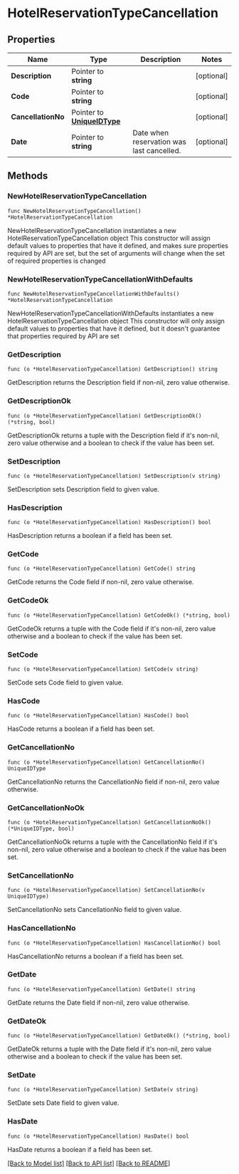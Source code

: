 # HotelReservationTypeCancellation

## Properties

Name | Type | Description | Notes
------------ | ------------- | ------------- | -------------
**Description** | Pointer to **string** |  | [optional] 
**Code** | Pointer to **string** |  | [optional] 
**CancellationNo** | Pointer to [**UniqueIDType**](UniqueIDType.md) |  | [optional] 
**Date** | Pointer to **string** | Date when reservation was last cancelled. | [optional] 

## Methods

### NewHotelReservationTypeCancellation

`func NewHotelReservationTypeCancellation() *HotelReservationTypeCancellation`

NewHotelReservationTypeCancellation instantiates a new HotelReservationTypeCancellation object
This constructor will assign default values to properties that have it defined,
and makes sure properties required by API are set, but the set of arguments
will change when the set of required properties is changed

### NewHotelReservationTypeCancellationWithDefaults

`func NewHotelReservationTypeCancellationWithDefaults() *HotelReservationTypeCancellation`

NewHotelReservationTypeCancellationWithDefaults instantiates a new HotelReservationTypeCancellation object
This constructor will only assign default values to properties that have it defined,
but it doesn't guarantee that properties required by API are set

### GetDescription

`func (o *HotelReservationTypeCancellation) GetDescription() string`

GetDescription returns the Description field if non-nil, zero value otherwise.

### GetDescriptionOk

`func (o *HotelReservationTypeCancellation) GetDescriptionOk() (*string, bool)`

GetDescriptionOk returns a tuple with the Description field if it's non-nil, zero value otherwise
and a boolean to check if the value has been set.

### SetDescription

`func (o *HotelReservationTypeCancellation) SetDescription(v string)`

SetDescription sets Description field to given value.

### HasDescription

`func (o *HotelReservationTypeCancellation) HasDescription() bool`

HasDescription returns a boolean if a field has been set.

### GetCode

`func (o *HotelReservationTypeCancellation) GetCode() string`

GetCode returns the Code field if non-nil, zero value otherwise.

### GetCodeOk

`func (o *HotelReservationTypeCancellation) GetCodeOk() (*string, bool)`

GetCodeOk returns a tuple with the Code field if it's non-nil, zero value otherwise
and a boolean to check if the value has been set.

### SetCode

`func (o *HotelReservationTypeCancellation) SetCode(v string)`

SetCode sets Code field to given value.

### HasCode

`func (o *HotelReservationTypeCancellation) HasCode() bool`

HasCode returns a boolean if a field has been set.

### GetCancellationNo

`func (o *HotelReservationTypeCancellation) GetCancellationNo() UniqueIDType`

GetCancellationNo returns the CancellationNo field if non-nil, zero value otherwise.

### GetCancellationNoOk

`func (o *HotelReservationTypeCancellation) GetCancellationNoOk() (*UniqueIDType, bool)`

GetCancellationNoOk returns a tuple with the CancellationNo field if it's non-nil, zero value otherwise
and a boolean to check if the value has been set.

### SetCancellationNo

`func (o *HotelReservationTypeCancellation) SetCancellationNo(v UniqueIDType)`

SetCancellationNo sets CancellationNo field to given value.

### HasCancellationNo

`func (o *HotelReservationTypeCancellation) HasCancellationNo() bool`

HasCancellationNo returns a boolean if a field has been set.

### GetDate

`func (o *HotelReservationTypeCancellation) GetDate() string`

GetDate returns the Date field if non-nil, zero value otherwise.

### GetDateOk

`func (o *HotelReservationTypeCancellation) GetDateOk() (*string, bool)`

GetDateOk returns a tuple with the Date field if it's non-nil, zero value otherwise
and a boolean to check if the value has been set.

### SetDate

`func (o *HotelReservationTypeCancellation) SetDate(v string)`

SetDate sets Date field to given value.

### HasDate

`func (o *HotelReservationTypeCancellation) HasDate() bool`

HasDate returns a boolean if a field has been set.


[[Back to Model list]](../README.md#documentation-for-models) [[Back to API list]](../README.md#documentation-for-api-endpoints) [[Back to README]](../README.md)


